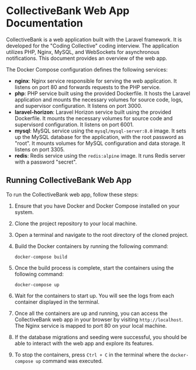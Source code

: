 # CollectiveBank Web App Documentation

CollectiveBank is a web application built with the Laravel framework. It is developed for the "Coding Collective" coding interview. The application utilizes PHP, Nginx, MySQL, and WebSockets for asynchronous notifications. This document provides an overview of the web app.

The Docker Compose configuration defines the following services:

- **nginx**: Nginx service responsible for serving the web application. It listens on port 80 and forwards requests to the PHP service.
- **php**: PHP service built using the provided Dockerfile. It hosts the Laravel application and mounts the necessary volumes for source code, logs, and supervisor configuration. It listens on port 3000.
- **laravel-horizon**: Laravel Horizon service built using the provided Dockerfile. It mounts the necessary volumes for source code and supervisord configuration. It listens on port 6001.
- **mysql**: MySQL service using the `mysql/mysql-server:8.0` image. It sets up the MySQL database for the application, with the root password as "root". It mounts volumes for MySQL configuration and data storage. It listens on port 3305.
- **redis**: Redis service using the `redis:alpine` image. It runs Redis server with a password "secret".

## Running CollectiveBank Web App

To run the CollectiveBank web app, follow these steps:

1. Ensure that you have Docker and Docker Compose installed on your system.

2. Clone the project repository to your local machine.

3. Open a terminal and navigate to the root directory of the cloned project.

4. Build the Docker containers by running the following command:

   ```shell
   docker-compose build
   ```

5. Once the build process is complete, start the containers using the following command:

   ```shell
   docker-compose up
   ```

6. Wait for the containers to start up. You will see the logs from each container displayed in the terminal.

7. Once all the containers are up and running, you can access the CollectiveBank web app in your browser by visiting `http://localhost`. The Nginx service is mapped to port 80 on your local machine.

8. If the database migrations and seeding were successful, you should be able to interact with the web app and explore its features.

9. To stop the containers, press `Ctrl + C` in the terminal where the `docker-compose up` command was executed.
